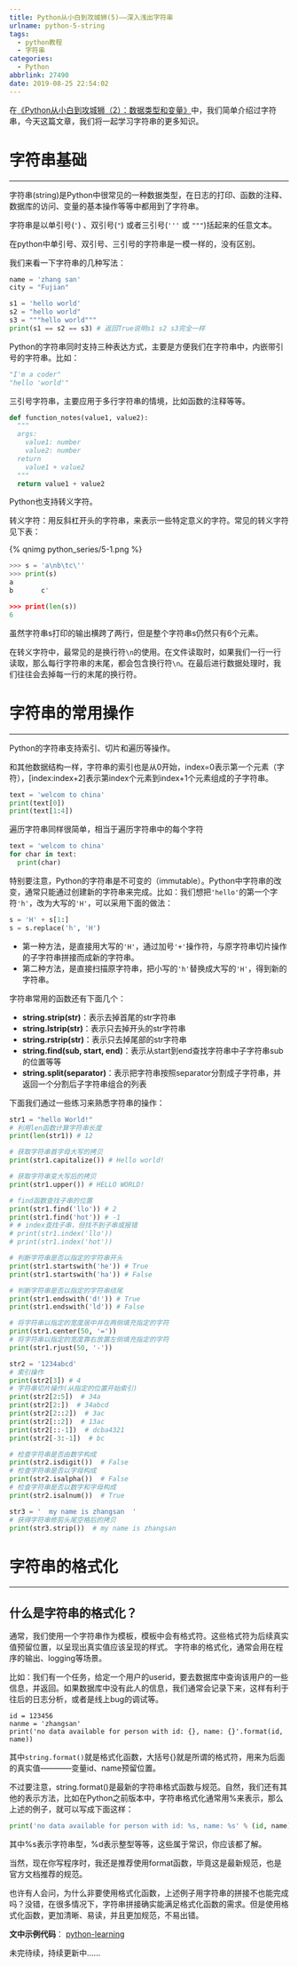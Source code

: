 ```yaml
---
title: Python从小白到攻城狮(5)——深入浅出字符串
urlname: python-5-string
tags:
  - python教程
  - 字符串
categories:
  - Python
abbrlink: 27490
date: 2019-08-25 22:54:02
---
```


在[《Python从小白到攻城狮（2）：数据类型和变量》](http://www.chenhanpeng.com/2019/08/06/python_series/Python从小白到攻城狮（2）：数据类型和变量/)中，我们简单介绍过字符串，今天这篇文章，我们将一起学习字符串的更多知识。

# 字符串基础
---
字符串(string)是Python中很常见的一种数据类型，在日志的打印、函数的注释、数据库的访问、变量的基本操作等等中都用到了字符串。

字符串是以单引号(`'`) 、双引号(`"`) 或者三引号(`'''` 或 `"""`)括起来的任意文本。

在python中单引号、双引号、三引号的字符串是一模一样的，没有区别。

我们来看一下字符串的几种写法：
```python
name = 'zhang san'
city = "Fujian"

s1 = 'hello world'
s2 = "hello world"
s3 = """hello world"""
print(s1 == s2 == s3) # 返回True说明s1 s2 s3完全一样
```

Python的字符串同时支持三种表达方式，主要是方便我们在字符串中，内嵌带引号的字符串。比如：
```python
"I'm a coder"
"hello 'world'"
```

三引号字符串，主要应用于多行字符串的情境，比如函数的注释等等。
```python
def function_notes(value1, value2):
  """
  args:
    value1: number
    value2: number
  return
    value1 + value2
  """
  return value1 + value2
```

Python也支持转义字符。

转义字符：用反斜杠开头的字符串，来表示一些特定意义的字符。常见的转义字符见下表：

<!-- ![](/images/articles/2019/python_series/5-1.png) -->
{% qnimg python_series/5-1.png %}

```python
>>> s = 'a\nb\tc\''
>>> print(s)
a
b       c'

>>> print(len(s))
6
```

虽然字符串s打印的输出横跨了两行，但是整个字符串s仍然只有6个元素。

在转义字符中，最常见的是换行符`\n`的使用。在文件读取时，如果我们一行一行读取，那么每行字符串的末尾，都会包含换行符`\n`。在最后进行数据处理时，我们往往会去掉每一行的末尾的换行符。


# 字符串的常用操作
---
Python的字符串支持索引、切片和遍历等操作。

和其他数据结构一样，字符串的索引也是从0开始，index=0表示第一个元素（字符），[index:index+2]表示第index个元素到index+1个元素组成的子字符串。
```python
text = 'welcom to china'
print(text[0])
print(text[1:4])
```

遍历字符串同样很简单，相当于遍历字符串中的每个字符
```python
text = 'welcom to china'
for char in text:
  print(char)
```

特别要注意，Python的字符串是不可变的（immutable）。Python中字符串的改变，通常只能通过创建新的字符串来完成。比如：我们想把`'hello'`的第一个字符`'h'`，改为大写的`'H'`，可以采用下面的做法：
```python
s = 'H' + s[1:]
s = s.replace('h', 'H')
```
- 第一种方法，是直接用大写的`'H'`，通过加号`'+'`操作符，与原字符串切片操作的子字符串拼接而成新的字符串。
- 第二种方法，是直接扫描原字符串，把小写的`'h'`替换成大写的`'H'`，得到新的字符串。

字符串常用的函数还有下面几个：

- **string.strip(str)**：表示去掉首尾的str字符串
- **string.lstrip(str)**：表示只去掉开头的str字符串
- **string.rstrip(str)**：表示只去掉尾部的str字符串
- **string.find(sub, start, end)**：表示从start到end查找字符串中子字符串sub的位置等等
- **string.split(separator)**：表示把字符串按照separator分割成子字符串，并返回一个分割后子字符串组合的列表


下面我们通过一些练习来熟悉字符串的操作：
```python
str1 = "hello World!"
# 利用len函数计算字符串长度
print(len(str1)) # 12

# 获取字符串首字母大写的拷贝
print(str1.capitalize()) # Hello world!

# 获取字符串变大写后的拷贝
print(str1.upper()) # HELLO WORLD!

# find函数查找子串的位置
print(str1.find('llo')) # 2
print(str1.find('hot')) # -1
# # index查找子串，但找不到子串或报错
# print(str1.index('llo'))
# print(str1.index('hot'))

# 判断字符串是否以指定的字符串开头
print(str1.startswith('he')) # True
print(str1.startswith('ha')) # False

# 判断字符串是否以指定的字符串结尾
print(str1.endswith('d!')) # True
print(str1.endswith('ld')) # False

# 将字符串以指定的宽度居中并在两侧填充指定的字符
print(str1.center(50, '='))
# 将字符串以指定的宽度靠右放置左侧填充指定的字符
print(str1.rjust(50, '-'))

str2 = '1234abcd'
# 索引操作
print(str2[3]) # 4
# 字符串切片操作(从指定的位置开始索引)
print(str2[2:5])  # 34a
print(str2[2:])  # 34abcd
print(str2[2::2])  # 3ac
print(str2[::2])  # 13ac
print(str2[::-1])  # dcba4321
print(str2[-3:-1])  # bc

# 检查字符串是否由数字构成
print(str2.isdigit())  # False
# 检查字符串是否以字母构成
print(str2.isalpha())  # False
# 检查字符串是否以数字和字母构成
print(str2.isalnum())  # True

str3 = '  my name is zhangsan  '
# 获得字符串修剪头尾空格后的拷贝
print(str3.strip())  # my name is zhangsan
```


# 字符串的格式化
---
## 什么是字符串的格式化？
通常，我们使用一个字符串作为模板，模板中会有格式符。这些格式符为后续真实值预留位置，以呈现出真实值应该呈现的样式。
字符串的格式化，通常会用在程序的输出、logging等场景。

比如：我们有一个任务，给定一个用户的userid，要去数据库中查询该用户的一些信息，并返回。如果数据库中没有此人的信息，我们通常会记录下来，这样有利于往后的日志分析，或者是线上bug的调试等。
```
id = 123456
nanme = 'zhangsan'
print('no data available for person with id: {}, name: {}'.format(id, name))
```

其中`string.format()`就是格式化函数，大括号{}就是所谓的格式符，用来为后面的真实值————变量id、name预留位置。


不过要注意，string.format()是最新的字符串格式函数与规范。自然，我们还有其他的表示方法，比如在Python之前版本中，字符串格式化通常用%来表示，那么上述的例子，就可以写成下面这样：
```python
print('no data available for person with id: %s, name: %s' % (id, name))
```

其中%s表示字符串型，%d表示整型等等，这些属于常识，你应该都了解。

当然，现在你写程序时，我还是推荐使用format函数，毕竟这是最新规范，也是官方文档推荐的规范。

也许有人会问，为什么非要使用格式化函数，上述例子用字符串的拼接不也能完成吗？没错，在很多情况下，字符串拼接确实能满足格式化函数的需求。但是使用格式化函数，更加清晰、易读，并且更加规范，不易出错。


**文中示例代码**： [python-learning](https://github.com/Hanpeng-Chen/python-learning)

未完待续，持续更新中......